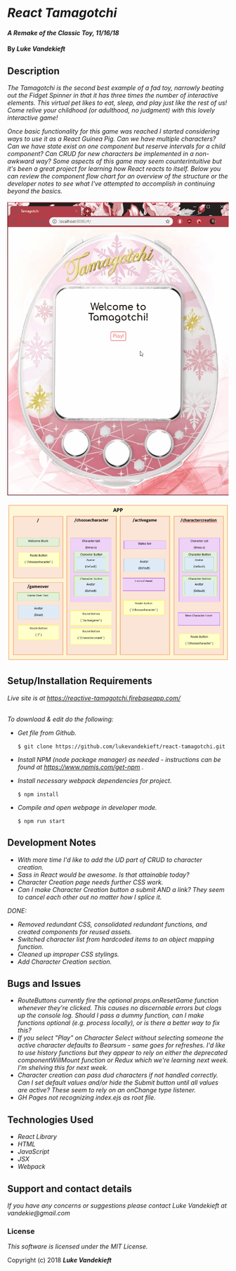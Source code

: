 # _React Tamagotchi_

#### _A Remake of the Classic Toy, 11/16/18_

#### By _**Luke Vandekieft**_

## Description

_The Tamagotchi is the second best example of a fad toy, narrowly beating out the Fidget Spinner in that it has three times the number of interactive elements. This virtual pet likes to eat, sleep, and play just like the rest of us! Come relive your childhood (or adulthood, no judgment) with this lovely interactive game!_

_Once basic functionality for this game was reached I started considering ways to use it as a React Guinea Pig. Can we have multiple characters? Can we have state exist on one component but reserve intervals for a child component? Can CRUD for new characters be implemented in a non-awkward way? Some aspects of this game may seem counterintuitive but it's been a great project for learning how React reacts to itself. Below you can review the component flow chart for an overview of the structure or the developer notes to see what I've attempted to accomplish in continuing beyond the basics._
<br>
<br>
<kbd>
  <img src="https://github.com/lukevandekieft/react-tamagotchi/blob/master/src/assets/images/live-site.gif">
</kbd>
<br>
<br>
![Component Flow](src/assets/images/component-flow.PNG)

## Setup/Installation Requirements

_Live site is at https://reactive-tamagotchi.firebaseapp.com/_
<br>
<br>

_To download & edit do the following:_

* _Get file from Github._

      $ git clone https://github.com/lukevandekieft/react-tamagotchi.git

* _Install NPM (node package manager) as needed - instructions can be found at https://www.npmjs.com/get-npm ._

* _Install necessary webpack dependencies for project._

      $ npm install

* _Compile and open webpage in developer mode._

      $ npm run start


## Development Notes

* _With more time I'd like to add the UD part of CRUD to character creation._
* _Sass in React would be awesome. Is that attainable today?_
* _Character Creation page needs further CSS work._
* _Can I make Character Creation button a submit AND a link? They seem to cancel each other out no matter how I splice it._

_DONE:_
* _Removed redundant CSS, consolidated redundant functions, and created components for reused assets._
* _Switched character list from hardcoded items to an object mapping function._
* _Cleaned up improper CSS stylings._
* _Add Character Creation section._

## Bugs and Issues

* _RouteButtons currently fire the optional props.onResetGame function whenever they're clicked. This causes no discernable errors but clogs up the console log. Should I pass a dummy function, can I make functions optional (e.g. process locally), or is there a better way to fix this?_
* _If you select "Play" on Character Select without selecting someone the active character defaults to Bearsum - same goes for refreshes. I'd like to use history functions but they appear to rely on either the deprecated componentWillMount function or Redux which we're learning next week. I'm shelving this for next week._
* _Character creation can pass dud characters if not handled correctly. Can I set default values and/or hide the Submit button until all values are active? These seem to rely on an onChange type listener._
* _GH Pages not recognizing index.ejs as root file._

## Technologies Used

* _React Library_
* _HTML_
* _JavaScript_
* _JSX_
* _Webpack_

## Support and contact details

_If you have any concerns or suggestions please contact Luke Vandekieft at vandekie@gmail.com_

### License

*This software is licensed under the MIT License.*

Copyright (c) 2018 **_Luke Vandekieft_**

